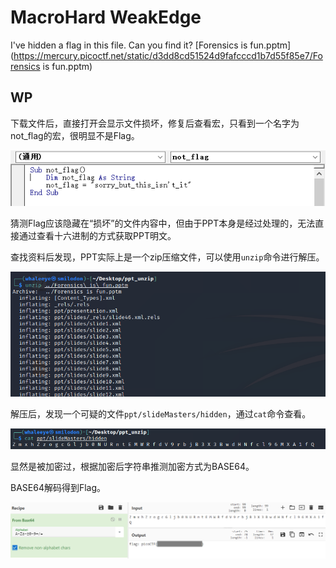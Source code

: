 # MacroHard WeakEdge

I've hidden a flag in this file. Can you find it? [Forensics is fun.pptm](https://mercury.picoctf.net/static/d3dd8cd51524d9fafcccd1b7d55f85e7/Forensics is fun.pptm)

## WP

下载文件后，直接打开会显示文件损坏，修复后查看宏，只看到一个名字为not_flag的宏，很明显不是Flag。

![image-20210720151906294](MacroHard-WeakEdge.assets/image-20210720151906294.png)

猜测Flag应该隐藏在“损坏”的文件内容中，但由于PPT本身是经过处理的，无法直接通过查看十六进制的方式获取PPT明文。

查找资料后发现，PPT实际上是一个zip压缩文件，可以使用`unzip`命令进行解压。

![image-20210720152349020](MacroHard-WeakEdge.assets/image-20210720152349020.png)

解压后，发现一个可疑的文件`ppt/slideMasters/hidden`，通过`cat`命令查看。

![image-20210720152546074](MacroHard-WeakEdge.assets/image-20210720152546074.png)

显然是被加密过，根据加密后字符串推测加密方式为BASE64。

BASE64解码得到Flag。

![image-20210720152634376](MacroHard-WeakEdge.assets/image-20210720152634376.png)

